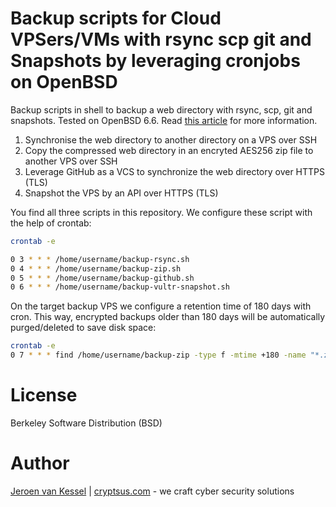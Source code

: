# Backup scripts for Cloud VPSers/VMs with rsync scp git and Snapshots by leveraging cronjobs on OpenBSD
Backup scripts in shell to backup a web directory with rsync, scp, git and snapshots. Tested on OpenBSD 6.6. Read [this article](https://cryptsus.com/blog/how-to-backup-web-directory-on-a-cloud-vps-4-free-and-easy-backup-methods-rsync-scp-zip-github-with-aes256-encryption-and-snapshots.html) for more information.

1) Synchronise the web directory to another directory on a VPS over SSH
2) Copy the compressed web directory in an encryted AES256 zip file to another VPS over SSH
3) Leverage GitHub as a VCS to synchronize the web directory over HTTPS (TLS)
4) Snapshot the VPS by an API over HTTPS (TLS)

You find all three scripts in this repository. We configure these script with the help of crontab:

```bash
crontab -e

0 3 * * * /home/username/backup-rsync.sh
0 4 * * * /home/username/backup-zip.sh
0 5 * * * /home/username/backup-github.sh
0 6 * * * /home/username/backup-vultr-snapshot.sh
```
On the target backup VPS we configure a retention time of 180 days with cron. This way, encrypted backups older than 180 days will be automatically purged/deleted to save disk space:

```bash
crontab -e
0 7 * * * find /home/username/backup-zip -type f -mtime +180 -name "*.zip.enc" -exec rm {} \;
```

# License
Berkeley Software Distribution (BSD)

# Author
[Jeroen van Kessel](https://twitter.com/jeroenvkessel) | [cryptsus.com](https://cryptsus.com) - we craft cyber security solutions
